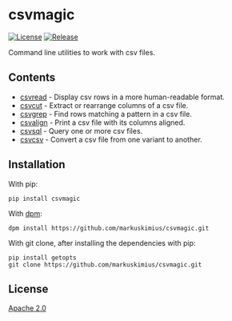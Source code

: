 # csvmagic
[![License](https://img.shields.io/badge/License-Apache%202.0-blue.svg)](LICENSE)
[![Release](https://img.shields.io/github/v/release/markuskimius/csvmagic?include_prereleases&label=Pre-release)](https://github.com/markuskimius/csvmagic/releases)

Command line utilities to work with csv files.

## Contents

- [csvread] - Display csv rows in a more human-readable format.
- [csvcut] - Extract or rearrange columns of a csv file.
- [csvgrep] - Find rows matching a pattern in a csv file.
- [csvalign] - Print a csv file with its columns aligned.
- [csvsql] - Query one or more csv files.
- [csvcsv] - Convert a csv file from one variant to another.


## Installation

With pip:
```
pip install csvmagic
```

With [dpm]:
```
dpm install https://github.com/markuskimius/csvmagic.git
```

With git clone, after installing the dependencies with pip:
```
pip install getopts
git clone https://github.com/markuskimius/csvmagic.git
```


## License

[Apache 2.0]

[csvread]: https://github.com/markuskimius/csvmagic/blob/master/doc/csvread.md
[csvcut]: https://github.com/markuskimius/csvmagic/blob/master/doc/csvcut.md
[csvalign]: https://github.com/markuskimius/csvmagic/blob/master/doc/csvalign.md
[csvsql]: https://github.com/markuskimius/csvmagic/blob/master/doc/csvsql.md
[csvcsv]: https://github.com/markuskimius/csvmagic/blob/master/doc/csvcsv.md
[csvgrep]: https://github.com/markuskimius/csvmagic/blob/master/doc/csvgrep.md
[Apache 2.0]: <https://github.com/markuskimius/csvmagic/blob/master/LICENSE>
[dpm]: <https://github.com/markuskimius/dpm>
